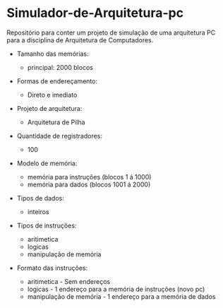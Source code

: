 # Simulador-de-Arquitetura-pc
Repositório para conter um projeto de simulação de uma arquitetura PC para a disciplina de Arquitetura de Computadores.

- Tamanho das memórias:
  * principal: 2000 blocos

- Formas de endereçamento:
  *	Direto e imediato

- Projeto de arquitetura:
	*	Arquitetura de Pilha

-	Quantidade de registradores:
	*	100

-	Modelo de memória:
	*	memória para instruções (blocos 1 á 1000)
	* memória para dados (blocos 1001 á 2000)

-	Tipos de dados:
	* inteiros

-	Tipos de instruções:
	*	aritimetica
	* logicas
	*	manipulação de memória

-	Formato das instruções:
	*	aritimetica - Sem endereços
	* logicas - 1 endereço para a memória de instruções (novo pc)
	*	manipulação de memória - 1 endereço para a memória de dados
